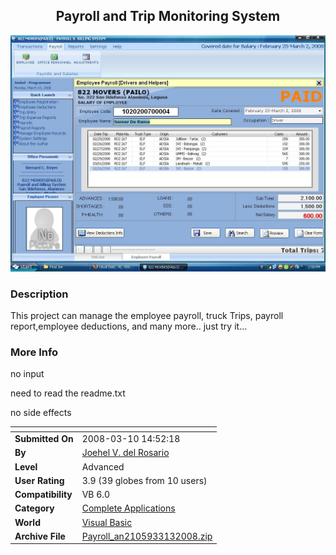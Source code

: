 ﻿<div align="center">

## Payroll and Trip Monitoring System

<img src="PIC2008310157451796.JPG">
</div>

### Description

This project can manage the employee payroll, truck Trips, payroll report,employee deductions, and many more.. just try it...
 
### More Info
 
no input

need to read the readme.txt

no side effects


<span>             |<span>
---                |---
**Submitted On**   |2008-03-10 14:52:18
**By**             |[Joehel V\. del Rosario](https://github.com/Planet-Source-Code/PSCIndex/blob/master/ByAuthor/joehel-v-del-rosario.md)
**Level**          |Advanced
**User Rating**    |3.9 (39 globes from 10 users)
**Compatibility**  |VB 6\.0
**Category**       |[Complete Applications](https://github.com/Planet-Source-Code/PSCIndex/blob/master/ByCategory/complete-applications__1-27.md)
**World**          |[Visual Basic](https://github.com/Planet-Source-Code/PSCIndex/blob/master/ByWorld/visual-basic.md)
**Archive File**   |[Payroll\_an2105933132008\.zip](https://github.com/Planet-Source-Code/joehel-v-del-rosario-payroll-and-trip-monitoring-system__1-70230/archive/master.zip)








